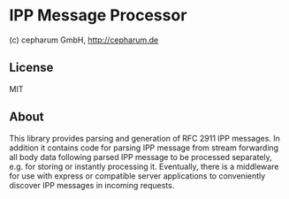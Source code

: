 # IPP Message Processor

(c) cepharum GmbH, http://cepharum.de

## License

MIT

## About

This library provides parsing and generation of RFC 2911 IPP messages. In addition it contains code for parsing IPP message from stream forwarding all body data following parsed IPP message to be processed separately, e.g. for storing or instantly processing it. Eventually, there is a middleware for use with express or compatible server applications to conveniently discover IPP messages in incoming requests.


